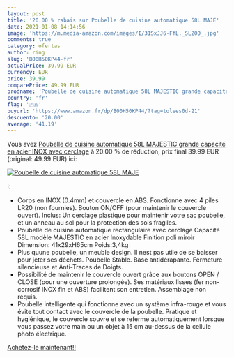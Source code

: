 ```yaml
---
layout: post
title: '20.00 % rabais sur Poubelle de cuisine automatique 58L MAJE'
date: 2021-01-08 14:14:56
image: 'https://m.media-amazon.com/images/I/31SxJJ6-FfL._SL200_.jpg'
comments: true
category: ofertas
author: ring
slug: 'B00H50KP44-fr'
actualPrice: 39.99 EUR
currency: EUR
price: 39.99
comparePrice: 49.99 EUR
prodname: 'Poubelle de cuisine automatique 58L MAJESTIC grande capacité en acier INOX avec cerclage'
country: 'fr'
flag: '🇫🇷'
buyurl: 'https://www.amazon.fr/dp/B00H50KP44/?tag=tolees0d-21'
descuento: '20.00'
average: '41.19'
---
```


Vous avez [Poubelle de cuisine automatique 58L MAJESTIC grande capacité en acier INOX avec cerclage](https://www.amazon.fr/dp/B00H50KP44/?tag=tolees0d-21)  à  20.00 % de réduction, prix final  39.99 EUR (original: 49.99 EUR) ici:

[![Poubelle de cuisine automatique 58L MAJE](https://m.media-amazon.com/images/I/31SxJJ6-FfL._SL200_.jpg)](https://www.amazon.fr/dp/B00H50KP44/?tag=tolees0d-21)

ℹ️:

- Corps en INOX (0.4mm) et couvercle en ABS. Fonctionne avec 4 piles LR20 (non fournies). Bouton ON/OFF (pour maintenir le couvercle ouvert). Inclus: Un cerclage plastique pour maintenir votre sac poubelle, et un anneau au sol pour la protection des sols fragiles.
- Poubelle de cuisine automatique rectangulaire avec cerclage Capacité 58L modèle MAJESTIC en acier Inoxydable Finition poli miroir Dimension: 41x29xH65cm Poids:3,4kg
- Plus quune poubelle, un meuble design. Il nest pas utile de se baisser pour jeter ses déchets. Poubelle Stable. Base antidérapante. Fermeture silencieuse et Anti-Traces de Doigts.
- Possibilité de maintenir le couvercle ouvert grâce aux boutons OPEN / CLOSE (pour une ouverture prolongée). Ses matériaux lisses (fer non-corrosif INOX fin et ABS) facilitent son entretien. Assemblage non requis.
- Poubelle intelligente qui fonctionne avec un système infra-rouge et vous évite tout contact avec le couvercle de la poubelle. Pratique et hygiénique, le couvercle souvre et se referme automatiquement lorsque vous passez votre main ou un objet à 15 cm au-dessus de la cellule photo électrique.

[Achetez-le maintenant!!](https://www.amazon.fr/dp/B00H50KP44/?tag=tolees0d-21)
